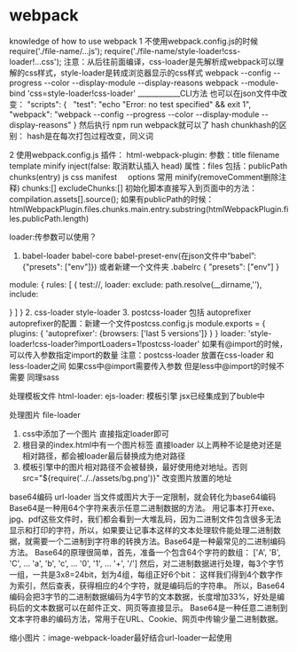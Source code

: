 # webpack
knowledge of how to use webpack
1 不使用webpack.config.js的时候
require('./file-name/...js');
require('./file-name/style-loader!css-loader!...css');
注意：从后往前面编译，css-loader是先解析成webpack可以理解的css样式，style-loader是转成浏览器显示的css样式
webpack --config --progress --color --display-module --display-reasons 
webpack --module-bind 'css=style-loader!css-loader' ____________CLI方法
也可以在json文件中改变：
"scripts": {
    "test": "echo \"Error: no test specified\" && exit 1",
    "webpack": "webpack --config --progress --color --display-module --display-reasons"
  }
 然后执行 npm run webpack就可以了
 hash chunkhash的区别：
 hash是在每次打包过程改变，同义词
 

2 使用webpack.config.js
插件：
html-webpack-plugin:
参数：title filename template minify inject(false: 取消默认插入 head)
属性：files 包括：publicPath chunks(entry) js css manifest
     options 常用 minify(removeComment删除注释)
chunks:[] excludeChunks:[] 
初始化脚本直接写入到页面中的方法：
compilation.assets[].source();
如果有publicPath的时候： htmlWebpackPlugin.files.chunks.main.entry.substring(htmlWebpackPlugin.files.publicPath.length)

loader:传参数可以使用？
1.  babel-loader babel-core babel-preset-env(在json文件中“babel”: {"presets": ["env"]}) 
或者新建一个文件夹 
.babelrc
{
  "presets": ["env"]
}


module: {
rules: [
{
test://,
loader:
exclude: path.resolve(__dirname,''),
include:

}
]
}
2. css-loader style-loader
3. postcss-loader 包括 autoprefixer
autoprefixer的配置：新建一个文件postcss.config.js
module.exports = {
  plugins: {
  	'autoprefixer': {browsers: ['last 5 versions']}
  }
}
loader: 'style-loader!css-loader?importLoaders=1!postcss-loader' 如果有@import的时候，可以传入参数指定import的数量
注意：postcss-loader 放置在css-loader 和 less-loader之间
如果css中@import需要传入参数 但是less中@import的时候不需要 同理sass

处理模板文件
html-loader:
ejs-loader: 模板引擎 
jsx已经集成到了buble中 

处理图片 file-loader
1. css中添加了一个图片 直接指定loader即可
2. 根目录的index.html中有一个图片标签 直接loader 
以上两种不论是绝对还是相对路径，都会被loader最后替换成为绝对路径
3. 模板引擎中的图片相对路径不会被替换，最好使用绝对地址。否则 src="${require('../../assets/bg.png')}"
改变图片放置的地址

base64编码
url-loader 当文件或图片大于一定限制，就会转化为base64编码
Base64是一种用64个字符来表示任意二进制数据的方法。
用记事本打开exe、jpg、pdf这些文件时，我们都会看到一大堆乱码，因为二进制文件包含很多无法显示和打印的字符，所以，如果要让记事本这样的文本处理软件能处理二进制数据，就需要一个二进制到字符串的转换方法。Base64是一种最常见的二进制编码方法。
Base64的原理很简单，首先，准备一个包含64个字符的数组：
['A', 'B', 'C', ... 'a', 'b', 'c', ... '0', '1', ... '+', '/']
然后，对二进制数据进行处理，每3个字节一组，一共是3x8=24bit，划为4组，每组正好6个bit：
这样我们得到4个数字作为索引，然后查表，获得相应的4个字符，就是编码后的字符串。
所以，Base64编码会把3字节的二进制数据编码为4字节的文本数据，长度增加33%，好处是编码后的文本数据可以在邮件正文、网页等直接显示。
Base64是一种任意二进制到文本字符串的编码方法，常用于在URL、Cookie、网页中传输少量二进制数据。

缩小图片：image-webpack-loader最好结合url-loader一起使用
